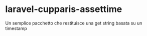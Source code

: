 # laravel-cupparis-assettime
Un semplice pacchetto che restituisce una get string basata su un timestamp
